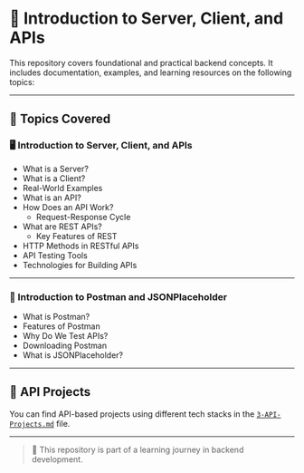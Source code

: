 # 📘 Introduction to Server, Client, and APIs

This repository covers foundational and practical backend concepts. It includes documentation, examples, and learning resources on the following topics:

---

## 📂 Topics Covered

### 🖥️ Introduction to Server, Client, and APIs

- What is a Server?
- What is a Client?
- Real-World Examples
- What is an API?
- How Does an API Work?
  - Request-Response Cycle
- What are REST APIs?
  - Key Features of REST
- HTTP Methods in RESTful APIs
- API Testing Tools
- Technologies for Building APIs

---

### 🔧 Introduction to Postman and JSONPlaceholder

- What is Postman?
- Features of Postman
- Why Do We Test APIs?
- Downloading Postman
- What is JSONPlaceholder?

---

## 📎 API Projects

You can find API-based projects using different tech stacks in the [`3-API-Projects.md`](./3-API-Projects.md) file.

---

> 📌 This repository is part of a learning journey in backend development.
